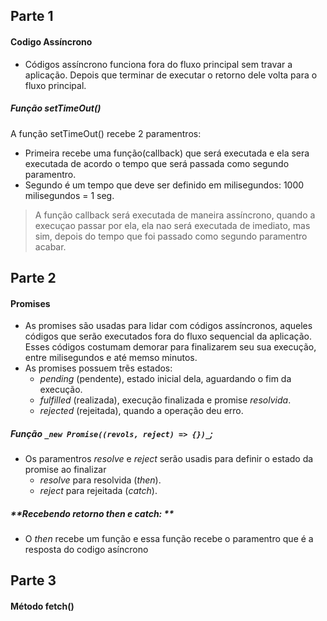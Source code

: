## Parte 1

#### **Codigo Assíncrono**

- Códigos assíncrono funciona fora do fluxo principal sem travar a aplicação. Depois que terminar de executar o retorno dele volta para o fluxo principal. 

##### **Função setTimeOut()**

A função setTimeOut() recebe 2 paramentros:
 - Primeira recebe uma função(callback) que será executada e ela sera executada de acordo o tempo que será passada como segundo paramentro.
 - Segundo é um tempo que deve ser definido em milisegundos: 1000 milisegundos = 1 seg.

> A função callback será executada de maneira assíncrono, quando a execuçao passar por ela, ela nao será executada de imediato, mas sim, depois do tempo que foi passado como segundo paramentro acabar.

 ## Parte 2

 #### **Promises**

 - As promises são usadas para lidar com códigos assíncronos, aqueles códigos que serão executados fora do fluxo sequencial da aplicação. Esses códigos costumam demorar para finalizarem seu sua execução, entre milisegundos e até memso minutos.
 - As promises possuem trẽs estados:
    - _pending_ (pendente), estado inicial dela, aguardando o fim da execução.
    - _fulfilled_ (realizada), execução finalizada e promise _resolvida_.
    - _rejected_ (rejeitada), quando a operação deu erro.

##### **Função `_new Promise((revols, reject) => {})_`;**
 - Os paramentros _resolve_ e _reject_ serão usadis para definir o estado da promise ao finalizar
    - _resolve_ para resolvida (_then_).
    - _reject_ para rejeitada (_catch_).

##### **Recebendo retorno _then_ e _catch_: **

 - O _then_ recebe um função e essa função recebe o paramentro que é a resposta do codigo asíncrono

## Parte 3

#### **Método fetch()**
